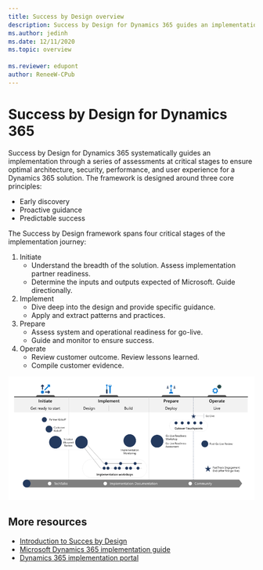```yaml
---
title: Success by Design overview
description: Success by Design for Dynamics 365 guides an implementation through a series of assessments at critical stages to ensure optimal architecture, security, performance, and user experience for a Dynamics 365 solution.
ms.author: jedinh
ms.date: 12/11/2020
ms.topic: overview

ms.reviewer: edupont
author: ReneeW-CPub
---
```

# Success by Design for Dynamics 365

Success by Design for Dynamics 365 systematically guides an implementation through a series of assessments at critical stages to ensure optimal architecture, security, performance, and user experience for a Dynamics 365 solution. The framework is designed around three core principles: 

- Early discovery
- Proactive guidance 
- Predictable success

The Success by Design framework spans four critical stages of the implementation journey: 

1. Initiate
   - Understand the breadth of the solution. Assess implementation partner readiness.
   - Determine the inputs and outputs expected of Microsoft. Guide directionally.
2. Implement
   - Dive deep into the design and provide specific guidance.
   - Apply and extract patterns and practices.
3. Prepare
   - Assess system and operational readiness for go-live.
   - Guide and monitor to ensure success.
4. Operate
   - Review customer outcome. Review lessons learned.
   - Compile customer evidence.

![Success by Design framework and its four stages.](media/success-by-design.PNG "Success by Design framework and its four stages")

## More resources

- [Introduction to Succes by Design](/dynamics365/guidance/implementation-guide/success-by-design)  
- [Microsoft Dynamics 365 implementation guide](/dynamics365/guidance/implementation-guide/overview)  
- [Dynamics 365 implementation portal](/dynamics365/guidance/implementation-portal/overview)  

